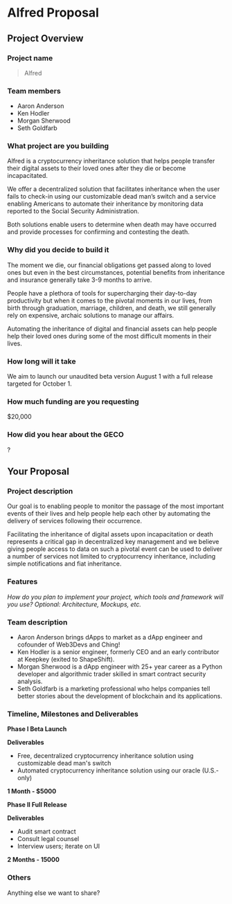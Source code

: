 # Alfred Proposal

## Project Overview

### Project name
> Alfred

### Team members 
- Aaron Anderson
- Ken Hodler
- Morgan Sherwood
- Seth Goldfarb

### What project are you building 
Alfred is a cryptocurrency inheritance solution that helps people transfer their digital assets to their loved ones after they die or 
become incapacitated.

We offer a decentralized solution that facilitates inheritance when the user fails to check-in using our customizable dead man’s switch 
and a service enabling Americans to automate their inheritance by monitoring data reported to the Social Security Administration.

Both solutions enable users to determine when death may have occurred and provide processes for confirming and contesting the death.

### Why did you decide to build it 
The moment we die, our financial obligations get passed along to loved ones but even in the best circumstances, potential benefits from 
inheritance and insurance generally take 3-9 months to arrive.

People have a plethora of tools for supercharging their day-to-day productivity but when it comes to the pivotal moments in our lives, 
from birth through graduation, marriage, children, and death, we still generally rely on expensive, archaic solutions to manage our 
affairs.

Automating the inheritance of digital and financial assets can help people help their loved ones during some of the most difficult 
moments in their lives. 

### How long will it take 
We aim to launch our unaudited beta version August 1 with a full release targeted for October 1.

### How much funding are you requesting  
$20,000

### How did you hear about the GECO
?

## Your Proposal 
### Project description
Our goal is to enabling people to monitor the passage of the most important events of their lives and help people help each other by
automating the delivery of services following their occurrence.

Facilitating the inheritance of digital assets upon incapacitation or death represents a critical gap in decentralized key management
and we believe giving people access to data on such a pivotal event can be used to deliver a number of services not limited to 
cryptocurrency inheritance, including simple notifications and fiat inheritance. 

### Features
_How do you plan to implement your project, which tools and framework will you use? Optional: Architecture, Mockups, etc._

### Team description
- Aaron Anderson brings dApps to market as a dApp engineer and cofounder of Web3Devs and Ching!
- Ken Hodler is a senior engineer, formerly CEO and an early contributor at Keepkey (exited to ShapeShift).
- Morgan Sherwood is a dApp engineer with 25+ year career as a Python developer and algorithmic trader skilled in smart contract 
security analysis.
- Seth Goldfarb is a marketing professional who helps companies tell better stories about the development of blockchain and its 
applications.

### Timeline, Milestones and Deliverables

**Phase I Beta Launch**

**Deliverables**
- Free, decentralized cryptocurrency inheritance solution using customizable dead man's switch
- Automated cryptocurrency inheritance solution using our oracle (U.S.-only)

**1 Month - $5000**	

**Phase II Full Release**

**Deliverables**
- Audit smart contract
- Consult legal counsel
- Interview users; iterate on UI

**2 Months - 15000**

### Others	 
Anything else we want to share?

